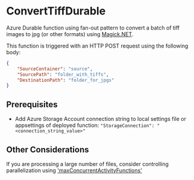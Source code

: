 # ConvertTiffDurable
Azure Durable function using fan-out pattern to convert a batch of tiff images to jpg (or other formats) using [Magick.NET](https://github.com/dlemstra/Magick.NET).

This function is triggered with an HTTP POST request using the following body:

```JSON
{
    "SourceContainer": "source",
    "SourcePath": "folder_with_tiffs",
    "DestinationPath": "folder_for_jpgs"
}
```

## Prerequisites
- Add Azure Storage Account connection string to local settings file or appsettings of deployed function: `"StorageConnection": "<connection_string_value>"`

## Other Considerations
If you are processing a large number of files, consider controlling parallelization using ['maxConcurrentActivityFunctions'](https://learn.microsoft.com/en-us/azure/azure-functions/durable/durable-functions-bindings#hostjson-settings)
